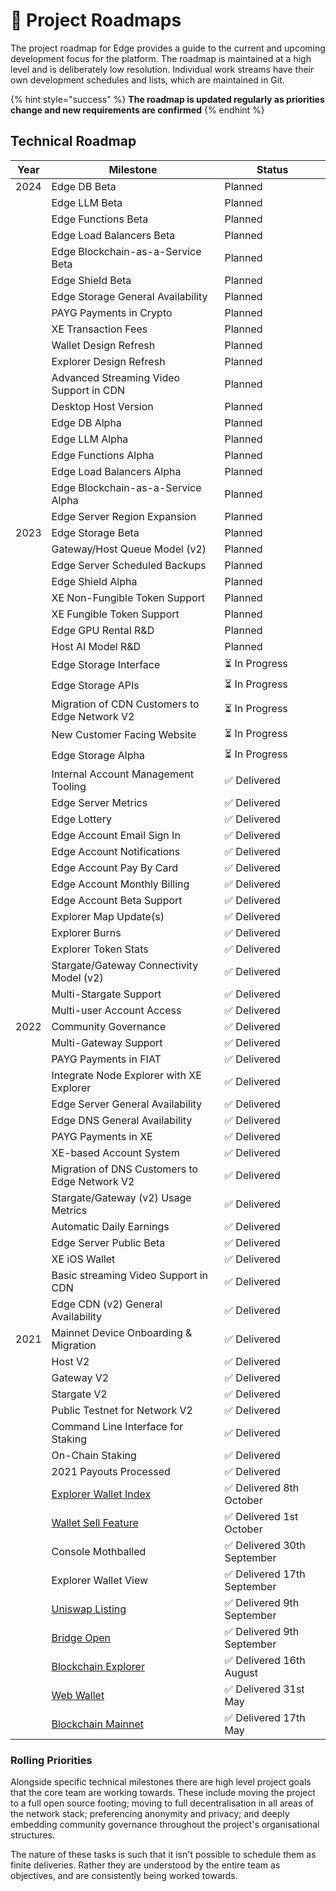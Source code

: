 # 📍 Project Roadmaps

The project roadmap for Edge provides a guide to the current and upcoming development focus for the platform. The roadmap is maintained at a high level and is deliberately low resolution. Individual work streams have their own development schedules and lists, which are maintained in Git.

{% hint style="success" %}
**The roadmap is updated regularly as priorities change and new requirements are confirmed**
{% endhint %}

## Technical Roadmap

| Year | Milestone                                                                                                  | Status                     |
| ---- | ---------------------------------------------------------------------------------------------------------- | -------------------------- |
| 2024 | Edge DB Beta                                                                                               | Planned                    |
|      | Edge LLM Beta                                                                                              | Planned                    |
|      | Edge Functions Beta                                                                                        | Planned                    |
|      | Edge Load Balancers Beta                                                                                   | Planned                    |
|      | Edge Blockchain-as-a-Service Beta                                                                          | Planned                    |
|      | Edge Shield Beta                                                                                           | Planned                    |
|      | Edge Storage General Availability                                                                          | Planned                    |
|      | PAYG Payments in Crypto                                                                                    | Planned                    |
|      | XE Transaction Fees                                                                                        | Planned                    |
|      | Wallet Design Refresh                                                                                      | Planned                    |
|      | Explorer Design Refresh                                                                                    | Planned                    |
|      | Advanced Streaming Video Support in CDN                                                                    | Planned                    |
|      | Desktop Host Version                                                                                       | Planned                    |
|      | Edge DB Alpha                                                                                              | Planned                    |
|      | Edge LLM Alpha                                                                                             | Planned                    |
|      | Edge Functions Alpha                                                                                       | Planned                    |
|      | Edge Load Balancers Alpha                                                                                  | Planned                    |
|      | Edge Blockchain-as-a-Service Alpha                                                                         | Planned                    |
|      | Edge Server Region Expansion                                                                               | Planned                    |
| 2023 | Edge Storage Beta                                                                                          | Planned                    |
|      | Gateway/Host Queue Model (v2)                                                                              | Planned                    |
|      | Edge Server Scheduled Backups                                                                              | Planned                    |
|      | Edge Shield Alpha                                                                                          | Planned                    |
|      | XE Non-Fungible Token Support                                                                              | Planned                    |
|      | XE Fungible Token Support                                                                                  | Planned                    |
|      | Edge GPU Rental R\&D                                                                                       | Planned                    |
|      | Host AI Model R\&D                                                                                         | Planned                    |
|      | Edge Storage Interface                                                                                     | ⏳ In Progress              |
|      | Edge Storage APIs                                                                                          | ⏳ In Progress              |
|      | Migration of CDN Customers to Edge Network V2                                                              | ⏳ In Progress              |
|      | New Customer Facing Website                                                                                | ⏳ In Progress              |
|      | Edge Storage Alpha                                                                                         | ⏳ In Progress              |
|      | Internal Account Management Tooling                                                                        | ✅ Delivered                |
|      | Edge Server Metrics                                                                                        | ✅ Delivered                |
|      | Edge Lottery                                                                                               | ✅ Delivered                |
|      | Edge Account Email Sign In                                                                                 | ✅ Delivered                |
|      | Edge Account Notifications                                                                                 | ✅ Delivered                |
|      | Edge Account Pay By Card                                                                                   | ✅ Delivered                |
|      | Edge Account Monthly Billing                                                                               | ✅ Delivered                |
|      | Edge Account Beta Support                                                                                  | ✅ Delivered                |
|      | Explorer Map Update(s)                                                                                     | ✅ Delivered                |
|      | Explorer Burns                                                                                             | ✅ Delivered                |
|      | Explorer Token Stats                                                                                       | ✅ Delivered                |
|      | Stargate/Gateway Connectivity Model (v2)                                                                   | ✅ Delivered                |
|      | Multi-Stargate Support                                                                                     | ✅ Delivered                |
|      | Multi-user Account Access                                                                                  | ✅ Delivered                |
| 2022 | Community Governance                                                                                       | ✅ Delivered                |
|      | Multi-Gateway Support                                                                                      | ✅ Delivered                |
|      | PAYG Payments in FIAT                                                                                      | ✅ Delivered                |
|      | Integrate Node Explorer with XE Explorer                                                                   | ✅ Delivered                |
|      | Edge Server General Availability                                                                           | ✅ Delivered                |
|      | Edge DNS General Availability                                                                              | ✅ Delivered                |
|      | PAYG Payments in XE                                                                                        | ✅ Delivered                |
|      | XE-based Account System                                                                                    | ✅ Delivered                |
|      | Migration of DNS Customers to Edge Network V2                                                              | ✅ Delivered                |
|      | Stargate/Gateway (v2) Usage Metrics                                                                        | ✅ Delivered                |
|      | Automatic Daily Earnings                                                                                   | ✅ Delivered                |
|      | Edge Server Public Beta                                                                                    | ✅ Delivered                |
|      | XE iOS Wallet                                                                                              | ✅ Delivered                |
|      | Basic streaming Video Support in CDN                                                                       | ✅ Delivered                |
|      | Edge CDN (v2) General Availability                                                                         | ✅ Delivered                |
| 2021 | Mainnet Device Onboarding & Migration                                                                      | ✅ Delivered                |
|      | Host V2                                                                                                    | ✅ Delivered                |
|      | Gateway V2                                                                                                 | ✅ Delivered                |
|      | Stargate V2                                                                                                | ✅ Delivered                |
|      | Public Testnet for Network V2                                                                              | ✅ Delivered                |
|      | Command Line Interface for Staking                                                                         | ✅ Delivered                |
|      | On-Chain Staking                                                                                           | ✅ Delivered                |
|      | 2021 Payouts Processed                                                                                     | ✅ Delivered                |
|      | [Explorer Wallet Index](https://edge.network/en/updates/announcements/weekly-update-wc-04th-october-2021/) | ✅ Delivered 8th October    |
|      | [Wallet Sell Feature](https://edge.network/en/updates/announcements/weekly-update-wc-27th-september-2021/) | ✅ Delivered 1st October    |
|      | Console Mothballed                                                                                         | ✅ Delivered 30th September |
|      | Explorer Wallet View                                                                                       | ✅ Delivered 17th September |
|      | [Uniswap Listing](https://edge.network/en/updates/announcements/edge-token-launch/)                        | ✅ Delivered 9th September  |
|      | [Bridge Open](https://edge.network/en/updates/announcements/edge-token-launch/)                            | ✅ Delivered 9th September  |
|      | [Blockchain Explorer](https://edge.network/en/updates/announcements/weekly-update-wc-16th-august-2021/)    | ✅ Delivered 16th August    |
|      | [Web Wallet](https://edge.network/en/updates/announcements/weekly-update-wc-31st-may-2021/)                | ✅ Delivered 31st May       |
|      | [Blockchain Mainnet](https://edge.network/en/updates/announcements/weekly-update-wc-17th-may-2021/)        | ✅ Delivered 17th May       |

### Rolling Priorities

Alongside specific technical milestones there are high level project goals that the core team are working towards. These include moving the project to a full open source footing; moving to full decentralisation in all areas of the network stack; preferencing anonymity and privacy; and deeply embedding community governance throughout the project's organisational structures.

The nature of these tasks is such that it isn't possible to schedule them as finite deliveries. Rather they are understood by the entire team as objectives, and are consistently being worked towards.
